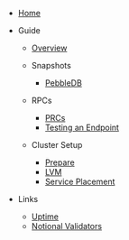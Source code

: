 - [Home](/)
  
- Guide
  - [Overview](overview.md)
  - Snapshots
    - [PebbleDB](pebbledb.md)
  
  - RPCs
    - [PRCs](rpc.md)
    - [Testing an Endpoint](rpc_testing_endpoints.md)

  - Cluster Setup
    - [Prepare](prepare.md)
    - [LVM](lvm.md)
    - [Service Placement](service_placement.md)  

- Links
  - [Uptime](https://status.notional.ventures/status/cosmosia)
  - [Notional Validators](https://status.notional.ventures/status/validators)